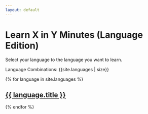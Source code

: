 ```yaml
---
layout: default
---
```


# Learn X in Y Minutes (Language Edition)

Select your language to the language you want to learn.

Language Combinations: {{site.languages | size}}

{% for language in site.languages %}
  <h2>
     <a href="{{ language.url | prepend: site.url }}">{{ language.title }}</a>
  </h2>
{% endfor %}
